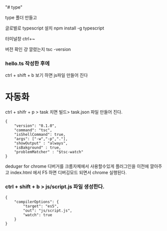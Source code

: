 "# type" 

type 폴더 만들고 

글로벌로 typescript 설치
npm install -g typescript

터미널창 
ctrl+~

버전 확인 걍 깔렸는지
tsc -version

### hello.ts 작성한 후에 
ctrl + shift + b 보기 하면 js파일 만들어 진다


# 자동화
ctrl + shifr + p > task 치면 빌드> task.json 파일 만들어 진다.
```
{
    "version": "0.1.0",
    "command": "tsc",
    "isShellCommand": true,
    "args": ["-w","-p","."],
    "showOutput" : "always",
    "isBakground" : true,
    "problemMatcher" : "$tsc-watch"
}
```
deduger for chrome 디버거를 크롬자체에서 사용할수있게 
플러그인을 이전에 깔아주고 
index.html 에서 F5 하면 디버깅모드 되면서 chrome 실행된다.

### ctrl + shift + b > js/script.js 파일 생성한다.

```
{
    "compilerOptions": {
        "target": "es5",
        "out": "js/script.js",
        "watch": true
    }
}
```
